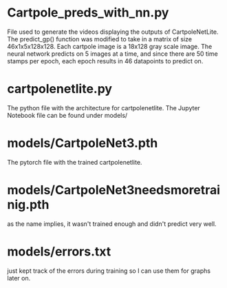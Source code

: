 # Cartpole_preds_with_nn.py 

File used to generate the videos displaying the outputs of CartpoleNetLite. The predict_gp() function was modified to take in a matrix of size 46x1x5x128x128. Each cartpole image is a 18x128 gray scale image. The neural network predicts on 5 images at a time, and since there are 50 time stamps per epoch, each epoch results in 46 datapoints to predict on. 

# cartpolenetlite.py 

The python file with the architecture for cartpolenetlite. The Jupyter Notebook file can be found under models/

# models/CartpoleNet3.pth

The pytorch file with the trained cartpolenetlite. 

# models/CartpoleNet3needsmoretrainig.pth

as the name implies, it wasn't trained enough and didn't predict very well.

# models/errors.txt 

just kept track of the errors during training so I can use them for graphs later on.
